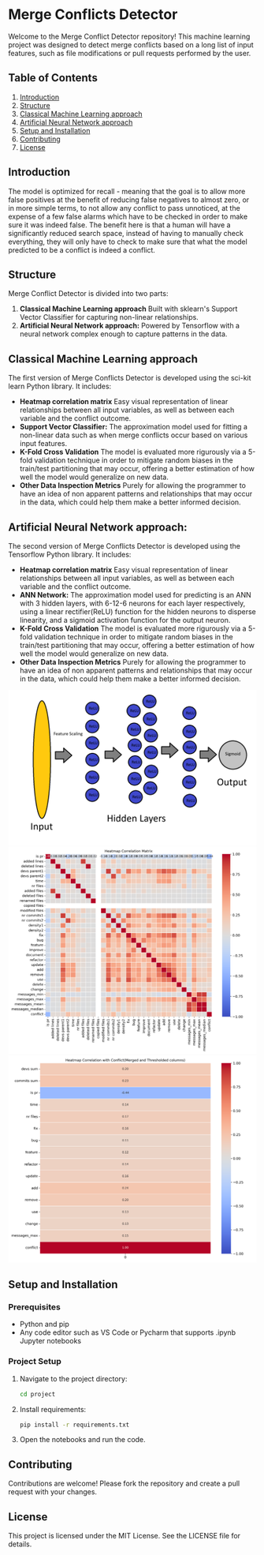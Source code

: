# Merge Conflicts Detector

Welcome to the Merge Conflict Detector repository! This machine learning project was designed to detect merge conflicts based on a long list of input features, such as file modifications or pull requests performed by the user.

## Table of Contents
1. [Introduction](#introduction)
2. [Structure](#structure)
3. [Classical Machine Learning approach](#classical-machine-learning-approach)
4. [Artificial Neural Network approach](#artificial-neural-network-approach)
5. [Setup and Installation](#setup-and-installation)
6. [Contributing](#contributing)
7. [License](#license)

## Introduction
The model is optimized for recall - meaning that the goal is to allow more false positives at the benefit of reducing false negatives to almost zero, or in more simple terms, to not allow any conflict to pass unnoticed, at the expense of a few false alarms which have to be checked in order to make sure it was indeed false. The benefit here is that a human will have a significantly reduced search space, instead of having to manually check everything, they will only have to check to make sure that what the model predicted to be a conflict is indeed a conflict.

## Structure
Merge Conflict Detector is divided into two parts:
1. **Classical Machine Learning approach** Built with sklearn's Support Vector Classifier for capturing non-linear relationships.
2. **Artificial Neural Network approach:** Powered by Tensorflow with a neural network complex enough to capture patterns in the data.

## Classical Machine Learning approach
The first version of Merge Conflicts Detector is developed using the sci-kit learn Python library. It includes:
- **Heatmap correlation matrix** Easy visual representation of linear relationships between all input variables, as well as between each variable and the conflict outcome.
- **Support Vector Classifier:** The approximation model used for fitting a non-linear data such as when merge conflicts occur based on various input features.
- **K-Fold Cross Validation** The model is evaluated more rigurously via a 5-fold validation technique in order to mitigate random biases in the train/test partitioning that may occur, offering a better estimation of how well the model would generalize on new data.
- **Other Data Inspection Metrics** Purely for allowing the programmer to have an idea of non apparent patterns and relationships that may occur in the data, which could help them make a better informed decision.


## Artificial Neural Network approach:
The second version of Merge Conflicts Detector is developed using the Tensorflow Python library. It includes:
- **Heatmap correlation matrix** Easy visual representation of linear relationships between all input variables, as well as between each variable and the conflict outcome.
- **ANN Network:** The approximation model used for predicting is an ANN with 3 hidden layers, with 6-12-6 neurons for each layer respectively, using a linear rectifier(ReLU) function for the hidden neurons to disperse linearity, and a sigmoid activation function for the output neuron.
- **K-Fold Cross Validation** The model is evaluated more rigurously via a 5-fold validation technique in order to mitigate random biases in the train/test partitioning that may occur, offering a better estimation of how well the model would generalize on new data.
- **Other Data Inspection Metrics** Purely for allowing the programmer to have an idea of non apparent patterns and relationships that may occur in the data, which could help them make a better informed decision.

![Neural Network's Architecture](images/img_neuralnet.png)
![Correlation Matrix](images/img_corrmatrix_all.png)
![Correlation Matrix with conflict](images/img_corrmatrix.png)

## Setup and Installation

### Prerequisites
- Python and pip
- Any code editor such as VS Code or Pycharm that supports .ipynb Jupyter notebooks

### Project Setup
1. Navigate to the project directory:
    ```sh
    cd project
    ```
2. Install requirements:
    ```sh
    pip install -r requirements.txt
    ```
3. Open the notebooks and run the code.

## Contributing
Contributions are welcome! Please fork the repository and create a pull request with your changes.

## License
This project is licensed under the MIT License. See the LICENSE file for details.
